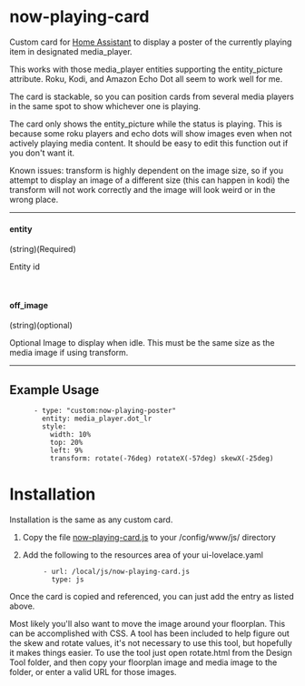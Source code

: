 
# now-playing-card

Custom card for [Home Assistant](https://www.home-assistant.io/) to display a poster of the currently playing item in designated media_player.

This works with those media_player entities supporting the entity_picture attribute.   Roku, Kodi, and Amazon Echo Dot all seem to work well for me.

The card is stackable, so you can position cards from several media players in the same spot to show whichever one is playing.

The card only shows the entity_picture while the status is playing.  This is because some roku players and echo dots will show images even when not actively playing media content.  It should be easy to edit this function out if you don't want it.

Known issues:  transform is highly dependent on the image size, so if you attempt to display an image of a different size (this can happen in kodi) the transform will not work correctly and the image will look weird or in the wrong place. 


------------

#### entity
(string)(Required)

Entity id
 
&nbsp;
  
  
#### off_image
(string)(optional)

Optional Image to display when idle.  This must be the same size as the media image if using transform.




------------

## Example Usage


          - type: "custom:now-playing-poster"
            entity: media_player.dot_lr  
            style:
              width: 10%
              top: 20%
              left: 9%
              transform: rotate(-76deg) rotateX(-57deg) skewX(-25deg)              
                      
              

              
              
              
# Installation
  
Installation is the same as any custom card.

1. Copy the file [now-playing-card.js](https://github.com/bradcrc/Now-Playing-Card) to your /config/www/js/ directory

2. Add the following to the resources area of your ui-lovelace.yaml


            - url: /local/js/now-playing-card.js
              type: js



Once the card is copied and referenced, you can just add the entry as listed above.   

Most likely you'll also want to move the image around your floorplan.  This can be accomplished with CSS.  A tool has been included to help figure out the skew and rotate values, it's not necessary to use this tool, but hopefully it makes things easier.  To use the tool just open rotate.html from the Design Tool folder, and then copy your floorplan image and media image to the folder, or enter a valid URL for those images.
